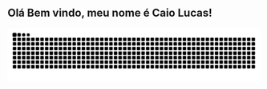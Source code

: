 ## Olá Bem vindo, meu nome é Caio Lucas!

<img src="https://raw.githubusercontent.com/CaiooLucas/CaiooLucas/output/snake.svg" alt="Snake animation" />
<!--
**CaiooLucas/CaiooLucas** is a ✨ _special_ ✨ repository because its `README.md` (this file) appears on your GitHub profile.

Here are some ideas to get you started:

- 🔭 I’m currently working on ...
- 🌱 I’m currently learning ...
- 👯 I’m looking to collaborate on ...
- 🤔 I’m looking for help with ...
- 💬 Ask me about ...
- 📫 How to reach me: ...
- 😄 Pronouns: ...
- ⚡ Fun fact: ...
-->
